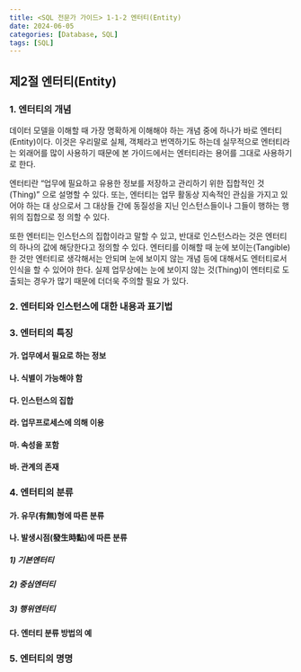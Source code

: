 ```yaml
---
title: <SQL 전문가 가이드> 1-1-2 엔터티(Entity)
date: 2024-06-05
categories: [Database, SQL]
tags: [SQL]
---
```


## 제2절 엔터티(Entity)

### 1. 엔터티의 개념

데이터 모델을 이해할 때 가장 명확하게 이해해야 하는 개념 중에 하나가 바로 엔터티 (Entity)이다. 이것은 우리말로 실체, 객체라고 번역하기도 하는데 실무적으로 엔터티라는 외래어를 많이 사용하기 때문에 본 가이드에서는 엔터티라는 용어를 그대로 사용하기로 한다.

엔터티란 “업무에 필요하고 유용한 정보를 저장하고 관리하기 위한 집합적인 것(Thing)” 으로 설명할 수 있다. 또는, 엔터티는 업무 활동상 지속적인 관심을 가지고 있어야 하는 대 상으로서 그 대상들 간에 동질성을 지닌 인스턴스들이나 그들이 행하는 행위의 집합으로 정 의할 수 있다.

또한 엔터티는 인스턴스의 집합이라고 말할 수 있고, 반대로 인스턴스라는 것은 엔터티 의 하나의 값에 해당한다고 정의할 수 있다.
엔터티를 이해할 때 눈에 보이는(Tangible)한 것만 엔터티로 생각해서는 안되며 눈에 보이지 않는 개념 등에 대해서도 엔터티로서 인식을 할 수 있어야 한다. 실제 업무상에는 눈에 보이지 않는 것(Thing)이 엔터티로 도출되는 경우가 많기 때문에 더더욱 주의할 필요 가 있다.

### 2. 엔터티와 인스턴스에 대한 내용과 표기법

### 3. 엔터티의 특징

#### 가. 업무에서 필요로 하는 정보

#### 나. 식별이 가능해야 함

#### 다. 인스턴스의 집합

#### 라. 업무프로세스에 의해 이용

#### 마. 속성을 포함

#### 바. 관계의 존재

### 4. 엔터티의 분류

#### 가. 유무(有無)형에 따른 분류

#### 나. 발생시점(發生時點)에 따른 분류

##### 1) 기본엔터티

##### 2) 중심엔터티

##### 3) 행위엔터티

#### 다. 엔터티 분류 방법의 예

### 5. 엔터티의 명명
